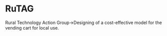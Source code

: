# RuTAG
Rural Technology Action Group->Designing of a cost-effective model for the vending cart for local use.
